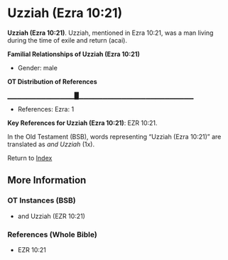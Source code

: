 # Uzziah (Ezra 10:21)
**Uzziah (Ezra 10:21)**. 
Uzziah, mentioned in Ezra 10:21, was a man living during the time of exile and return (acai). 




**Familial Relationships of Uzziah (Ezra 10:21)**


* Gender: male


**OT Distribution of References**

▁▁▁▁▁▁▁▁▁▁▁▁▁▁█▁▁▁▁▁▁▁▁▁▁▁▁▁▁▁▁▁▁▁▁▁▁▁▁
* References: Ezra: 1



**Key References for Uzziah (Ezra 10:21)**: 
EZR 10:21. 


In the Old Testament (BSB), words representing “Uzziah (Ezra 10:21)” are translated as 
*and Uzziah* (1x). 




Return to [Index](00-Index.md)

## More Information

### OT Instances (BSB)

* and Uzziah (EZR 10:21)



### References (Whole Bible)

* EZR 10:21



